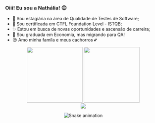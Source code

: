 ### Oiii! Eu sou a Nathália! :blush:




- :blue_book: Sou estagiária na área de Qualidade de Testes de Software;
- :seedling: Sou certificada em CTFL Foundation Level - ISTQB;
- :sparkles: Estou em busca de novas oportunidades e ascensão de carreira;
- :school: Sou graduada em Economia, mas migrando para QA!
- :heart_eyes: Amo minha famíla e meus cachorros :two_hearts:



<div align="center">
  <a href="https://github.com/Nathalia-Cruz">
  <img height="180em" src="https://github-readme-stats.vercel.app/api?username=Nathalia-Cruz&show_icons=true&theme=dracula&include_all_commits=true&count_private=true"/>
  <img height="180em" src="https://github-readme-stats.vercel.app/api/top-langs/?username=Nathalia-Cruz&layout=compact&langs_count=7&theme=dracula"/>

    
    
    
 <div> 
    <a href="https://www.linkedin.com/in/nathalia-oliveira-cruz" target="_blank"><img src="https://img.shields.io/badge/-LinkedIn-%230077B5?style=for-the- badge&logo=linkedin&logoColor=white" target="_blank"></a> 
 
 ![Snake animation](https://github.com/Nathalia-Cruz/Nathalia-Cruz/blob/output/github-contribution-grid-snake.svg)
 </div>
